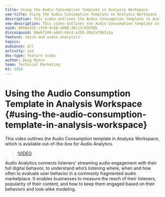 ```yaml
---
title: Using the Audio Consumption Template in Analysis Workspace
seo-title: Using the Audio Consumption Template in Analysis Workspace - Adobe Analytics
description: This video outlines the Audio Consumption template in Analysis Workspace, which is available out-of-the-box for Audio Analytics.
seo-description: This video outlines the Audio Consumption template in Analysis Workspace, which is available out-of-the-box for Audio Analytics. - Adobe Analytics
uuid: d6b6a325-cfe9-4cb8-a0b8-36c11c03b58b
discoiquuid: 08eb7100-a643-44c4-a355-20a2a7d6fa1a
feature: voice and audio analytics
topics: 
audience: all
activity: use
doc-type: feature video
author: Doug Moore
team: Technical Marketing
kt: 1950
---
```


# Using the Audio Consumption Template in Analysis Workspace {#using-the-audio-consumption-template-in-analysis-workspace}

This video outlines the Audio Consumption template in Analysis Workspace, which is available out-of-the-box for Audio Analytics.

>[!VIDEO](https://video.tv.adobe.com/v/23901/?quality=12)

Audio Analytics connects listeners' streaming audio engagement with their full digital behavior, to understand who’s listening where, when and how often to evaluate user behavior in a commonly fragmented audio marketplace. It enables businesses to measure the reach of their listeners, popularity of their content, and how to keep them engaged based on their behaviors and look-alike modeling.